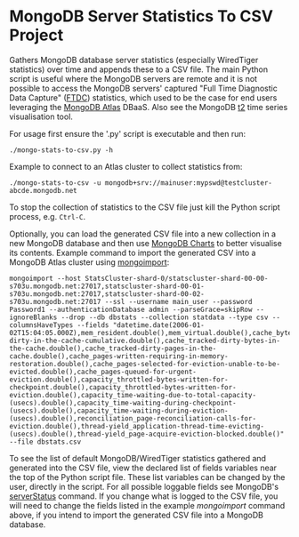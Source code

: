 # MongoDB Server Statistics To CSV Project

Gathers MongoDB database server statistics (especially WiredTiger statistics) over time and appends these to a CSV file. The main Python script is useful where the MongoDB servers are remote and it is not possible to access the MongoDB servers' captured "Full Time Diagnostic Data Capture" ([FTDC](https://docs.mongodb.com/manual/administration/analyzing-mongodb-performance/#full-time-diagnostic-data-capture)) statistics, which used to  be the case for end users leveraging the [MongoDB Atlas](https://www.mongodb.com/cloud/atlas) DBaaS. Also see the MongoDB [t2](https://github.com/10gen/t2) time series visualisation tool.

For usage first ensure the '.py' script is executable and then run:
```
./mongo-stats-to-csv.py -h
```

Example to connect to an Atlas cluster to collect statistics from:
```
./mongo-stats-to-csv -u mongodb+srv://mainuser:mypswd@testcluster-abcde.mongodb.net
```

To stop the collection of statistics to the CSV file just kill the Python script process, e.g. `Ctrl-C`.

Optionally, you can load the generated CSV file into a new collection in a new MongoDB database and then use [MongoDB Charts](https://www.mongodb.com/products/charts) to better visualise its contents. Example command to import the generated CSV into a MongoDB Atlas cluster using [mongoimport](https://docs.mongodb.com/manual/reference/program/mongoimport/):
```
mongoimport --host StatsCluster-shard-0/statscluster-shard-00-00-s703u.mongodb.net:27017,statscluster-shard-00-01-s703u.mongodb.net:27017,statscluster-shard-00-02-s703u.mongodb.net:27017 --ssl --username main_user --password Password1 --authenticationDatabase admin --parseGrace=skipRow --ignoreBlanks --drop --db dbstats --collection statdata --type csv --columnsHaveTypes --fields "datetime.date(2006-01-02T15:04:05.000Z),mem_resident.double(),mem_virtual.double(),cache_bytes-dirty-in-the-cache-cumulative.double(),cache_tracked-dirty-bytes-in-the-cache.double(),cache_tracked-dirty-pages-in-the-cache.double(),cache_pages-written-requiring-in-memory-restoration.double(),cache_pages-selected-for-eviction-unable-to-be-evicted.double(),cache_pages-queued-for-urgent-eviction.double(),capacity_throttled-bytes-written-for-checkpoint.double(),capacity_throttled-bytes-written-for-eviction.double(),capacity_time-waiting-due-to-total-capacity-(usecs).double(),capacity_time-waiting-during-checkpoint-(usecs).double(),capacity_time-waiting-during-eviction-(usecs).double(),reconciliation_page-reconciliation-calls-for-eviction.double(),thread-yield_application-thread-time-evicting-(usecs).double(),thread-yield_page-acquire-eviction-blocked.double()" --file dbstats.csv
```

To see the list of default MongoDB/WiredTiger statistics gathered and generated into the CSV file, view the declared list of fields variables near the top of the Python script file. These list variables can be changed by the user, directly in the script. For all possible loggable fields see MongoDB's [serverStatus](https://docs.mongodb.com/manual/reference/command/serverStatus/) command. If you change what is logged to the CSV file, you will need to change the fields listed in the example _mongoimport_ command above, if you intend to import the generated CSV file into a MongoDB database.

